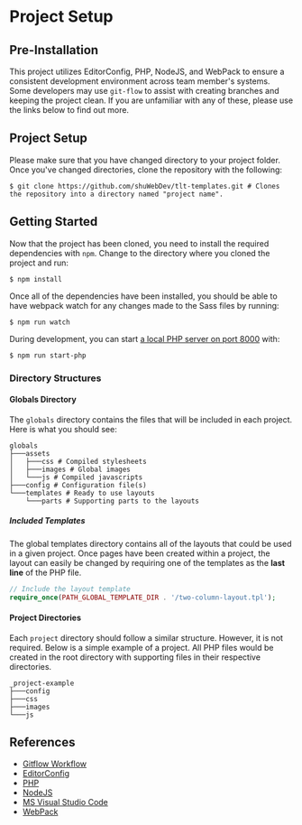 # Project Setup

## Pre-Installation
This project utilizes EditorConfig, PHP, NodeJS, and WebPack to ensure a consistent development environment across team member's systems. Some developers may use ```git-flow``` to assist with creating branches and keeping the project clean. If you are unfamiliar with any of these, please use the links below to find out more.

## Project Setup
Please make sure that you have changed directory to your project folder. Once you've changed directories, clone the repository with the following:

```shell
$ git clone https://github.com/shuWebDev/tlt-templates.git # Clones the repository into a directory named "project name".
```

## Getting Started
Now that the project has been cloned, you need to install the required dependencies with ```npm```. Change to the directory where you cloned the project and run:

```shell
$ npm install
```

Once all of the dependencies have been installed, you should be able to have webpack watch for any changes made to the Sass files by running:

```shell
$ npm run watch
```

During development, you can start [a local PHP server on port 8000](http://127.0.0.1:8000 "localhost") with:

```shell
$ npm run start-php
```

### Directory Structures

#### Globals Directory
The ```globals``` directory contains the files that will be included in each project. Here is what you should see:

```shell
globals
├───assets
│   ├───css # Compiled stylesheets
│   ├───images # Global images
│   └───js # Compiled javascripts
├───config # Configuration file(s)
└───templates # Ready to use layouts
    └───parts # Supporting parts to the layouts
```
##### Included Templates
The global templates directory contains all of the layouts that could be used in a given project. Once pages have been created within a project, the layout can easily be changed by requiring one of the templates as the **last line** of the PHP file.

```php
// Include the layout template
require_once(PATH_GLOBAL_TEMPLATE_DIR . '/two-column-layout.tpl');
```

#### Project Directories
Each ```project``` directory should follow a similar structure. However, it is not required. Below is a simple example of a project. All PHP files would be created in the root directory with supporting files in their respective directories.

```shell
_project-example
├───config
├───css
├───images
└───js
```

## References
* [Gitflow Workflow](https://www.atlassian.com/git/tutorials/comparing-workflows/gitflow-workflow)
* [EditorConfig](https://editorconfig.org/)
* [PHP](https://www.php.net/)
* [NodeJS](https://nodejs.org/)
* [MS Visual Studio Code](https://code.visualstudio.com/)
* [WebPack](https://webpack.js.org/)

